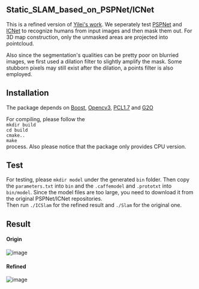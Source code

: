 ## Static_SLAM_based_on_PSPNet/ICNet
This is a refined version of [Yilei's work](https://github.com/yilei0620/RGBD-Slam-Semantic-Seg-DeepLab). 
We seperately test [PSPNet](https://github.com/hszhao/PSPNet) and [ICNet](https://github.com/hszhao/ICNet) to recognize humans from input images and then mask them out.
For 3D map construction, only the unmasked areas are projected into pointcloud.  

Also since the segmentation's qualities can be pretty poor on blurried images, we first used a dilation filter to slightly
amplify the mask. Some stubborn pixels may still exist after the dilation, a points filter is also employed.

## Installation
The package depends on 
[Boost](https://www.boost.org/),
[Opencv3](https://opencv.org/opencv-3-3.html), 
[PCL1.7](http://mobile.pointclouds.org/http://mobile.pointclouds.org/news/2013/07/23/pcl-1.7/) 
and [G2O](https://github.com/RainerKuemmerle/g2o)

For compiling, please follow the <br>
`mkdir build` <br>
`cd build` <br>
`cmake..` <br>
`make`<br>
process. Also please notice that the package only provides CPU version.

## Test
For testing, please `mkdir model` under the generated `bin` folder.
Then copy the `parameters.txt` into `bin` and the `.caffemodel` and `.prototxt` into `bin/model`.
Since the model files are too large, you need to download it from the original PSPNet/ICNet repositories. <br>
Then run `./ICSlam` for the refined result and `./Slam` for the original one.

## Result
#### Origin
![image](https://github.com/SILI1994/static-SLAM-based-on-PSPnet/blob/master/1.png)

#### Refined
![image](https://github.com/SILI1994/static-SLAM-based-on-PSPnet/blob/master/2.png)
